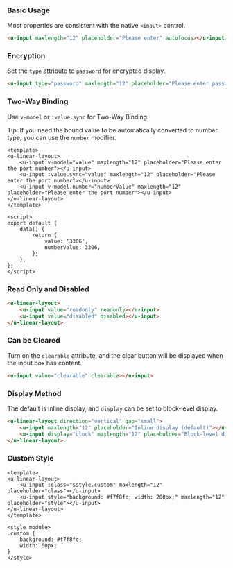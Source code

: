 ### Basic Usage

Most properties are consistent with the native `<input>` control.

``` html
<u-input maxlength="12" placeholder="Please enter" autofocus></u-input>
```

### Encryption

Set the `type` attribute to `password` for encrypted display.

``` html
<u-input type="password" maxlength="12" placeholder="Please enter password"></u-input>
```

### Two-Way Binding

Use `v-model` or `:value.sync` for Two-Way Binding.

Tip: If you need the bound value to be automatically converted to number type, you can use the `number` modifier.

``` vue
<template>
<u-linear-layout>
    <u-input v-model="value" maxlength="12" placeholder="Please enter the port number"></u-input>
    <u-input :value.sync="value" maxlength="12" placeholder="Please enter the port number"></u-input>
    <u-input v-model.number="numberValue" maxlength="12" placeholder="Please enter the port number"></u-input>
</u-linear-layout>
</template>

<script>
export default {
    data() {
        return {
            value: '3306',
            numberValue: 3306,
        };
    },
};
</script>
```

### Read Only and Disabled

``` html
<u-linear-layout>
    <u-input value="readonly" readonly></u-input>
    <u-input value="disabled" disabled></u-input>
</u-linear-layout>
```

### Can be Cleared

Turn on the `clearable` attribute, and the clear button will be displayed when the input box has content.

``` html
<u-input value="clearable" clearable></u-input>
```

### Display Method

The default is inline display, and `display` can be set to block-level display.

``` html
<u-linear-layout direction="vertical" gap="small">
    <u-input maxlength="12" placeholder="Inline display (default)"></u-input> Align with text
    <u-input display="block" maxlength="12" placeholder="Block-level display"></u-input>
</u-linear-layout>
```

### Custom Style

``` vue
<template>
<u-linear-layout>
    <u-input :class="$style.custom" maxlength="12" placeholder="class"></u-input>
    <u-input style="background: #f7f8fc; width: 200px;" maxlength="12" placeholder="style"></u-input>
</u-linear-layout>
</template>

<style module>
.custom {
    background: #f7f8fc;
    width: 60px;
}
</style>
```
